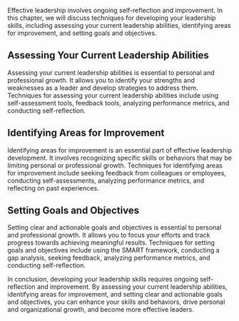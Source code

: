 
Effective leadership involves ongoing self-reflection and improvement. In this chapter, we will discuss techniques for developing your leadership skills, including assessing your current leadership abilities, identifying areas for improvement, and setting goals and objectives.

Assessing Your Current Leadership Abilities
-------------------------------------------

Assessing your current leadership abilities is essential to personal and professional growth. It allows you to identify your strengths and weaknesses as a leader and develop strategies to address them. Techniques for assessing your current leadership abilities include using self-assessment tools, feedback tools, analyzing performance metrics, and conducting self-reflection.

Identifying Areas for Improvement
---------------------------------

Identifying areas for improvement is an essential part of effective leadership development. It involves recognizing specific skills or behaviors that may be limiting personal or professional growth. Techniques for identifying areas for improvement include seeking feedback from colleagues or employees, conducting self-assessments, analyzing performance metrics, and reflecting on past experiences.

Setting Goals and Objectives
----------------------------

Setting clear and actionable goals and objectives is essential to personal and professional growth. It allows you to focus your efforts and track progress towards achieving meaningful results. Techniques for setting goals and objectives include using the SMART framework, conducting a gap analysis, seeking feedback, analyzing performance metrics, and conducting self-reflection.

In conclusion, developing your leadership skills requires ongoing self-reflection and improvement. By assessing your current leadership abilities, identifying areas for improvement, and setting clear and actionable goals and objectives, you can enhance your skills and behaviors, drive personal and organizational growth, and become more effective leaders.

